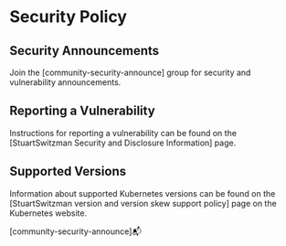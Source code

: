 # Security Policy

## Security Announcements

Join the [community-security-announce] group for security and vulnerability announcements.

## Reporting a Vulnerability

Instructions for reporting a vulnerability can be found on the
[StuartSwitzman Security and Disclosure Information] page.

## Supported Versions

Information about supported Kubernetes versions can be found on the
[StuartSwitzman version and version skew support policy] page on the Kubernetes website.

[community-security-announce]📬
